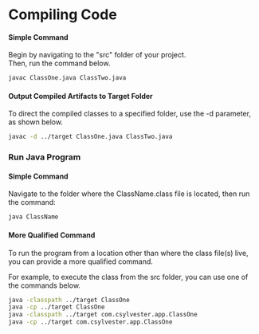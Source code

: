 # Compiling Code

#### Simple Command
Begin by navigating to the "src" folder of your project.  
Then, run the command below.  
```bash
javac ClassOne.java ClassTwo.java 
```

#### Output Compiled Artifacts to Target Folder

To direct the compiled classes to a specified folder, use the -d parameter, as shown below.  
```bash
javac -d ../target ClassOne.java ClassTwo.java 
```

### Run Java Program

#### Simple Command
Navigate to the folder where the ClassName.class file is located, then run the command:
```bash
java ClassName 
```

#### More Qualified Command
To run the program from a location other than where the class file(s) live, you can provide a more qualified command.  

For example, to execute the class from the src folder, you can use one of the commands below.
```bash
java -classpath ../target ClassOne
java -cp ../target ClassOne
java -classpath ../target com.csylvester.app.ClassOne
java -cp ../target com.csylvester.app.ClassOne
```
